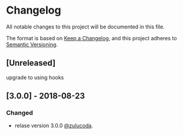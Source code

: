 # Changelog
All notable changes to this project will be documented in this file.

The format is based on [Keep a Changelog](https://keepachangelog.com/en/1.0.0/),
and this project adheres to [Semantic Versioning](https://semver.org/spec/v2.0.0.html).

## [Unreleased]
upgrade to using hooks

## [3.0.0] - 2018-08-23
### Changed
- relase version 3.0.0 [@zulucoda](https://github.com/zulucoda).